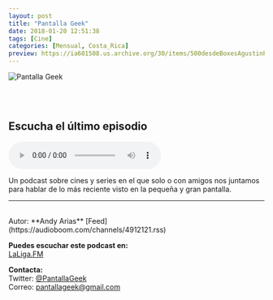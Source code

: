 ```yaml
---
layout: post
title: "Pantalla Geek"
date: 2018-01-20 12:51:38
tags: [Cine]
categories: [Mensual, Costa_Rica]
preview: https://ia601508.us.archive.org/30/items/500desdeBoxesAgustinPalmeiro/PantallaGeek300.png
---
```


![Pantalla Geek](https://ia601508.us.archive.org/30/items/500desdeBoxesAgustinPalmeiro/PantallaGeek500.png)

<br/>
<br/>

## Escucha el último episodio

<!--reproductor-feed=https://audioboom.com/channels/4912121.rss-->
<!--reproductor-start-->
<audio id="audio" preload="auto" controls="" src="https://audioboom.com/posts/6682781.mp3?source=rss&stitched=1"></audio>
<!--reproductor-end-->

Un podcast sobre cines y series en el que solo o con amigos nos juntamos para hablar de lo más reciente visto en la pequeña y gran pantalla.

_ _ _
<br>
Autor: **Andy Arias**  
[Feed](https://audioboom.com/channels/4912121.rss)  


**Puedes escuchar este podcast en:**  
[LaLiga.FM](https://audioboom.com/channel/pantalla-geek)  


**Contacta:**  
Twitter: [@PantallaGeek](https://twitter.com/PantallaGeek)  
Correo: [pantallageek@gmail.com](mailto:pantallageek@gmail.com)  

